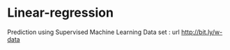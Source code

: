 # Linear-regression
Prediction using Supervised Machine Learning
Data set : url http://bit.ly/w-data
